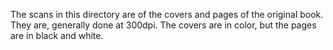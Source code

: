 The scans in this directory are of the covers and pages of the original book. They are, generally done at 300dpi. The covers are in color, but the pages are in black and white.
